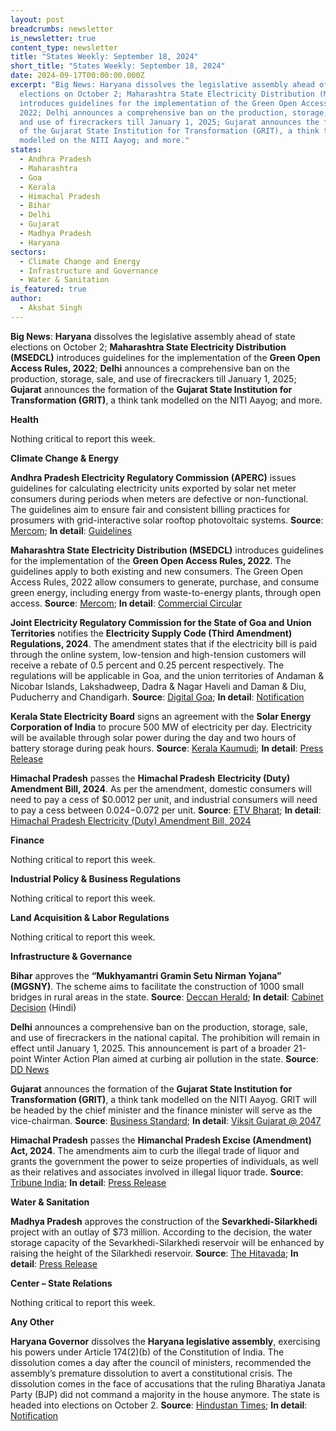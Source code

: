 ```yaml
---
layout: post
breadcrumbs: newsletter
is_newsletter: true
content_type: newsletter
title: "States Weekly: September 18, 2024"
short_title: "States Weekly: September 18, 2024"
date: 2024-09-17T00:00:00.000Z
excerpt: "Big News: Haryana dissolves the legislative assembly ahead of state
  elections on October 2; Maharashtra State Electricity Distribution (MSEDCL)
  introduces guidelines for the implementation of the Green Open Access Rules,
  2022; Delhi announces a comprehensive ban on the production, storage, sale,
  and use of firecrackers till January 1, 2025; Gujarat announces the formation
  of the Gujarat State Institution for Transformation (GRIT), a think tank
  modelled on the NITI Aayog; and more."
states:
  - Andhra Pradesh
  - Maharashtra
  - Goa
  - Kerala
  - Himachal Pradesh
  - Bihar
  - Delhi
  - Gujarat
  - Madhya Pradesh
  - Haryana
sectors:
  - Climate Change and Energy
  - Infrastructure and Governance
  - Water & Sanitation
is_featured: true
author:
  - Akshat Singh
---
```

**Big News**: **Haryana** dissolves the legislative assembly ahead of state elections on October 2; **Maharashtra State Electricity Distribution (MSEDCL)** introduces guidelines for the implementation of the **Green Open Access Rules, 2022**; **Delhi** announces a comprehensive ban on the production, storage, sale, and use of firecrackers till January 1, 2025; **Gujarat** announces the formation of the **Gujarat State Institution for Transformation (GRIT)**, a think tank modelled on the NITI Aayog; and more.

**Health**

Nothing critical to report this week.

**Climate Change & Energy**

**Andhra Pradesh Electricity Regulatory Commission (APERC)** issues guidelines for calculating electricity units exported by solar net meter consumers during periods when meters are defective or non-functional. The guidelines aim to ensure fair and consistent billing practices for prosumers with grid-interactive solar rooftop photovoltaic systems. **Source**: [Mercom](https://www.mercomindia.com/aperc-clarifies-metering-billing-procedures); **In detail**: [Guidelines](https://aperc.gov.in/admin/upload/FairCopyofLetterE3013ClarificationofSoalrNetmeteringDt28082024.pdf)

**Maharashtra State Electricity Distribution (MSEDCL)** introduces guidelines for the implementation of the **Green Open Access Rules, 2022**. The guidelines apply to both existing and new consumers. The Green Open Access Rules, 2022 allow consumers to generate, purchase, and consume green energy, including energy from waste-to-energy plants, through open access. **Source**: [Mercom](https://www.mercomindia.com/msedcl-issues-new-guidelines-for-green-energy-open-access-in-maharashtra); **In detail**: [Commercial Circular](https://www.mahadiscom.in/consumer/wp-content/uploads/2024/09/Comm-Circular-No-346.pdf)

**Joint Electricity Regulatory Commission for the State of Goa and Union Territories** notifies the **Electricity Supply Code (Third Amendment) Regulations, 2024**. The amendment states that if the electricity bill is paid through the online system, low-tension and high-tension customers will receive a rebate of 0.5 percent and 0.25 percent respectively. The regulations will be applicable in Goa, and the union territories of Andaman & Nicobar Islands, Lakshadweep, Dadra & Nagar Haveli and Daman & Diu, Puducherry and Chandigarh. **Source**: [Digital Goa](https://digitalgoa.com/online-electricity-bill-payers-to-get-rebate-upto-0-5-jerc-notification/); **In detail**: [Notification](https://digitalgoa.com/wp-content/uploads/2024/09/smartmetering.pdf)

**Kerala State Electricity Board** signs an agreement with the **Solar Energy Corporation of India** to procure 500 MW of electricity per day. Electricity will be available through solar power during the day and two hours of battery storage during peak hours. **Source**: [Kerala Kaumudi](https://keralakaumudi.com/en/news/news.php?id=1383267&u=); **In detail**: [Press Release](https://kseb.in/pressdetail/eyJpdiI6IkdBMGl5d05LVUlDb29QeXB2RHVvcXc9PSIsInZhbHVlIjoiZ1RFZzIwSEVreEk3SEFmTnA4ZHUzZz09IiwibWFjIjoiZjQ0M2EwZDkyZjBlOGYwNDJiY2NmMTFhY2Y1ZTU1ZjhlMWY0ZjIzNDMxYzY1YWM1OWIxNTY5YTMzNWVhNjRmOCIsInRhZyI6IiJ9)

**Himachal Pradesh** passes the **Himachal Pradesh** **Electricity (Duty) Amendment Bill, 2024**. As per the amendment, domestic consumers will need to pay a cess of $0.0012 per unit, and industrial consumers will need to pay a cess between $0.024-$0.072 per unit. **Source**: [ETV Bharat](https://www.etvbharat.com/en/!state/himachal-pradesh-consumers-set-to-pay-higher-power-bills-as-sukhu-govt-proposes-cow-environment-cess-under-himachal-pradesh-electricity-duty-amendment-bill-2024-enn24091003845); **In detail**: [Himachal Pradesh Electricity (Duty) Amendment Bill, 2024](https://secure.evidhan.nic.in/SecureFileStructure/AssemblyFiles/14/6/20240910/Documents/4_1_1.pdf)

**Finance**

Nothing critical to report this week.

**Industrial Policy & Business Regulations**  

Nothing critical to report this week.

**Land Acquisition & Labor Regulations**  

Nothing critical to report this week.

**Infrastructure & Governance**

**Bihar** approves the **“Mukhyamantri Gramin Setu Nirman Yojana” (MGSNY)**. The scheme aims to facilitate the construction of 1000 small bridges in rural areas in the state. **Source**: [Deccan Herald](https://www.deccanherald.com/india/bihar/around-1000-small-bridges-to-be-built-in-rural-bihar-3185612); **In detail**: [Cabinet Decision](https://state.bihar.gov.in/main/cache/1/Smart%20City/Cabinet%20Decisions/481.pdf) (Hindi)

**Delhi** announces a comprehensive ban on the production, storage, sale, and use of firecrackers in the national capital. The prohibition will remain in effect until January 1, 2025. This announcement is part of a broader 21-point Winter Action Plan aimed at curbing air pollution in the state. **Source**: [DD News](https://ddnews.gov.in/en/delhi-govt-bans-production-sale-and-use-of-firecrackers-till-jan-1/)

**Gujarat** announces the formation of the **Gujarat State Institution for Transformation (GRIT)**, a think tank modelled on the NITI Aayog. GRIT will be headed by the chief minister and the finance minister will serve as the vice-chairman. **Source**: [Business Standard](https://www.business-standard.com/india-news/gujarat-announces-formation-of-grit-niti-aayog-like-think-tank-124091001365_1.html); **In detail**: [Viksit Gujarat @ 2047](https://gad.gujarat.gov.in/Personnel/images/pdf/Viksit_Gujarat_2047.pdf)

**Himachal Pradesh** passes the **Himanchal Pradesh Excise (Amendment) Act, 2024**. The amendments aim to curb the illegal trade of liquor and grants the government the power to seize properties of individuals, as well as their relatives and associates involved in illegal liquor trade. **Source**: [Tribune India](https://www.tribuneindia.com/news/himachal/himachal-pradesh-first-state-to-introduce-provision-for-property-seizure-in-illegal-liquor-trade-cm-sukhu/); **In detail**: [Press Release](http://himachalpr.gov.in/OnePressRelease.aspx?Language=1&ID=36150)

**Water & Sanitation**

**Madhya Pradesh** approves the construction of the **Sevarkhedi-Silarkhedi** project with an outlay of $73 million. According to the decision, the water storage capacity of the Sevarkhedi-Silarkhedi reservoir will be enhanced by raising the height of the Silarkhedi reservoir. **Source**: [The Hitavada](https://www.thehitavada.com/Encyc/2024/9/11/Cabinet-nod-to-cleaning-river-Kshipra-irrigation-facilities-to-reach-65-villages.html); **In detail**: [Press Release](https://www.mpinfo.org/Home/CabinetDetails?newsid=240910S7&fontname=FontEnglish&LocID=32&pubdate=09/10/2024)

**Center – State Relations**

Nothing critical to report this week.

**Any Other**

**Haryana Governor** dissolves the **Haryana legislative assembly**, exercising his powers under Article 174(2)(b) of the Constitution of India. The dissolution comes a day after the council of ministers, recommended the assembly’s premature dissolution to avert a constitutional crisis. The dissolution comes in the face of accusations that the ruling Bharatiya Janata Party (BJP) did not command a majority in the house anymore. The state is headed into elections on October 2. **Source**: [Hindustan Times](https://www.hindustantimes.com/cities/chandigarh-news/governor-dissolves-haryana-assembly-day-after-cabinet-recommendation-101726172134140.html); **In detail**: [Notification](https://haryanaassembly.gov.in/wp-content/uploads/2024/09/Dissolution-Of-The-Haryana-Vidhan-Sabha.pdf)
